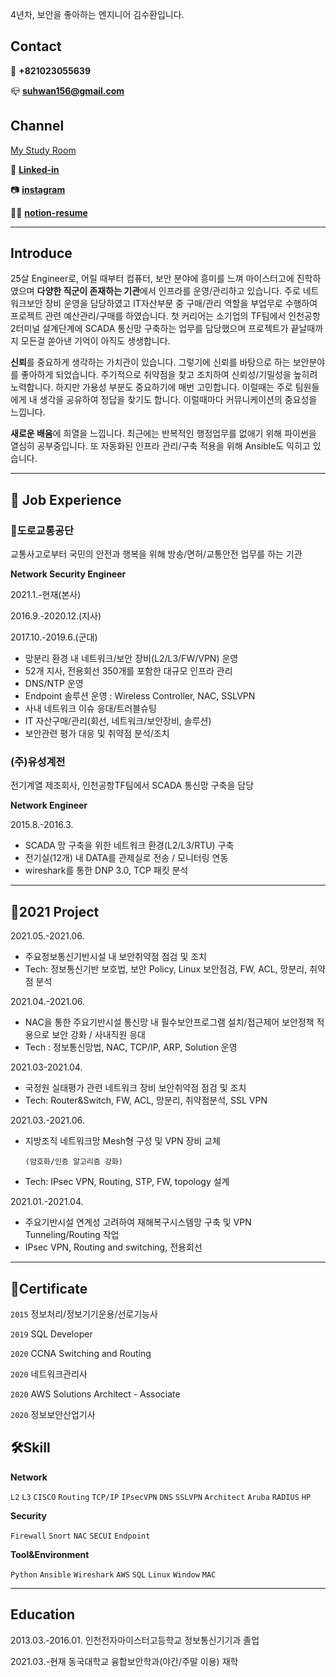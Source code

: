 4년차, 보안을 좋아하는 엔지니어 김수환입니다.
## Contact

 📱 **+821023055639**

 📪 **suhwan156@gmail.com**

## Channel

[My Study Room](https://www.notion.so/My-Study-Room-230f1b5aba07495484f23dca1b1c7673)

 🔗 [**Linked-in**](http://www.linkedin.com/in/suhwan156)

 📷 **[instagram](https://www.instagram.com/suhwan156/)**

👩‍💻 [**notion-resume**](https://suhwan156.notion.site/Engineering-suhwan156-74f828c1828a4cc4b0cfe1d8858e1103)

---

## Introduce

 25살 Engineer로, 어릴 때부터 컴퓨터, 보안 분야에 흥미를 느껴 마이스터고에 진학하였으며 **다양한 직군이 존재하는 기관**에서 인프라를 운영/관리하고 있습니다. 주로 네트워크보안 장비 운영을 담당하였고 IT자산부문 중 구매/관리 역할을 부업무로 수행하여 프로젝트 관련 예산관리/구매를 하였습니다. 첫 커리어는 소기업의 TF팀에서 인천공항2터미널 설계단계에 SCADA 통신망 구축하는 업무를 담당했으며 프로젝트가 끝날때까지 모든걸 쏟아낸 기억이 아직도 생생합니다.

 **신뢰**를 중요하게 생각하는 가치관이 있습니다. 그렇기에 신뢰를 바탕으로 하는 보안분야를 좋아하게 되었습니다. 주기적으로 취약점을 찾고 조치하여 신뢰성/기밀성을 높히려 노력합니다. 하지만 가용성 부분도 중요하기에 매번 고민합니다. 이럴때는 주로 팀원들에게 내 생각을 공유하여 정답을 찾기도 합니다. 이럴때마다 커뮤니케이션의 중요성을 느낍니다.

 **새로운 배움**에 희열을 느낍니다. 최근에는 반복적인 행정업무를 없애기 위해 파이썬을 열심히 공부중입니다. 또 자동화된 인프라 관리/구축 적용을 위해 Ansible도 익히고 있습니다.

---

## 👔 Job Experience

### 🚦도로교통공단

교통사고로부터 국민의 안전과 행복을 위해 방송/면허/교통안전 업무를 하는 기관

**Network Security Engineer**

2021.1.-현재(본사)

2016.9.-2020.12.(지사)

2017.10.-2019.6.(군대)

- 망분리 환경 내 네트워크/보안 장비(L2/L3/FW/VPN) 운영
- 52개 지사, 전용회선 350개를 포함한 대규모 인프라 관리
- DNS/NTP 운영
- Endpoint 솔루션 운영 : Wireless Controller, NAC, SSLVPN
- 사내 네트워크 이슈 응대/트러블슈팅
- IT 자산구매/관리(회선, 네트워크/보안장비, 솔루션)
- 보안관련 평가 대응 및 취약점 분석/조치

### (주)유성계전

전기계열 제조회사, 인천공항TF팀에서 SCADA 통신망 구축을 담당

**Network Engineer**

2015.8.-2016.3.

- SCADA 망 구축을 위한 네트워크 환경(L2/L3/RTU) 구축
- 전기실(12개) 내 DATA를 관제실로 전송 / 모니터링 연동
- wireshark를 통한 DNP 3.0, TCP 패킷 분석

---

## 📰2021 Project

2021.05.-2021.06.

- 주요정보통신기반시설 내 보안취약점 점검 및 조치
- Tech: 정보통신기반 보호법, 보안 Policy, Linux 보안점검,  FW, ACL, 망분리, 취약점 분석

2021.04.-2021.06.

- NAC을 통한 주요기반시설 통신망 내 필수보안프로그램 설치/접근제어 보안정책 적용으로 보안 강화 / 사내직원 응대
- Tech : 정보통신망법, NAC, TCP/IP, ARP, Solution 운영

2021.03-2021.04.

- 국정원 실태평가 관련 네트워크 장비 보안취약점 점검 및 조치
- Tech: Router&Switch, FW, ACL, 망분리, 취약점분석, SSL VPN

2021.03.-2021.06.

- 지방조직 네트워크망 Mesh형 구성 및 VPN 장비 교체

      (암호화/인증 알고리즘 강화)

- Tech: IPsec VPN, Routing, STP, FW, topology 설계

2021.01.-2021.04.

- 주요기반시설 연계성 고려하여 재해복구시스템망 구축 및 VPN Tunneling/Routing 작업
- IPsec VPN, Routing and switching, 전용회선

---

## 📜Certificate

`2015`  정보처리/정보기기운용/선로기능사

`2019`  SQL Developer

`2020`  CCNA Switching and Routing

`2020`  네트워크관리사

`2020`  AWS Solutions Architect - Associate

`2020`  정보보안산업기사

## 🛠️Skill

**Network**

`L2` `L3` `CISCO` `Routing` `TCP/IP` `IPsecVPN` `DNS` `SSLVPN` `Architect` `Aruba` `RADIUS` `HP`

**Security**

`Firewall` `Snort` `NAC` `SECUI` `Endpoint`

**Tool&Environment**

`Python` `Ansible` `Wireshark` `AWS` `SQL` `Linux` `Window` `MAC`

---

## Education

2013.03.-2016.01.  인천전자마이스터고등학교 정보통신기기과 졸업

2021.03.-현재        동국대학교 융합보안학과(야간/주말 이용) 재학

